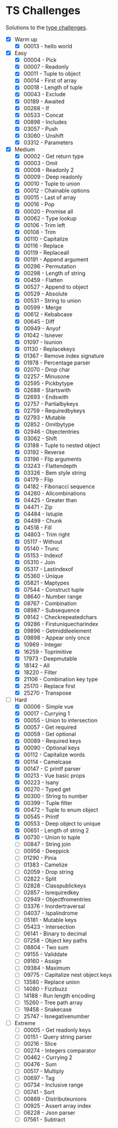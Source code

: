 # TS Challenges

Solutions to the [type challenges](https://github.com/type-challenges/type-challenges).

- [x] Warm up
	- [x] 00013 - hello world
- [x] Easy
	- [x] 00004 - Pick
	- [x] 00007 - Readonly
	- [x] 00011 - Tuple to object
	- [x] 00014 - First of array
	- [x] 00018 - Length of tuple
	- [x] 00043 - Exclude
	- [x] 00189 - Awaited
	- [x] 00268 - If
	- [x] 00533 - Concat
	- [x] 00898 - Includes
	- [x] 03057 - Push
	- [x] 03060 - Unshift
	- [x] 03312 - Parameters
- [x] Medium
	- [x] 00002 - Get return type
	- [x] 00003 - Omit
	- [x] 00008 - Readonly 2
	- [x] 00009 - Deep readonly
	- [x] 00010 - Tuple to union
	- [x] 00012 - Chainable options
	- [x] 00015 - Last of array
	- [x] 00016 - Pop
	- [x] 00020 - Promise all
	- [x] 00062 - Type lookup
	- [x] 00106 - Trim left
	- [x] 00108 - Trim
	- [x] 00110 - Capitalize
	- [x] 00116 - Replace
	- [x] 00119 - Replaceall
	- [x] 00191 - Append argument
	- [x] 00296 - Permutation
	- [x] 00298 - Length of string
	- [x] 00459 - Flatten
	- [x] 00527 - Append to object
	- [x] 00529 - Absolute
	- [x] 00531 - String to union
	- [x] 00599 - Merge
	- [x] 00612 - Kebabcase
	- [x] 00645 - Diff
	- [x] 00949 - Anyof
	- [x] 01042 - Isnever
	- [x] 01097 - Isunion
	- [x] 01130 - Replacekeys
	- [x] 01367 - Remove index signature
	- [x] 01978 - Percentage parser
	- [x] 02070 - Drop char
	- [x] 02257 - Minusone
	- [x] 02595 - Pickbytype
	- [x] 02688 - Startswith
	- [x] 02693 - Endswith
	- [x] 02757 - Partialbykeys
	- [x] 02759 - Requiredbykeys
	- [x] 02793 - Mutable
	- [x] 02852 - Omitbytype
	- [x] 02946 - Objectentries
	- [x] 03062 - Shift
	- [x] 03188 - Tuple to nested object
	- [x] 03192 - Reverse
	- [x] 03196 - Flip arguments
	- [x] 03243 - Flattendepth
	- [x] 03326 - Bem style string
	- [x] 04179 - Flip
	- [x] 04182 - Fibonacci sequence
	- [x] 04260 - Allcombinations
	- [x] 04425 - Greater than
	- [x] 04471 - Zip
	- [x] 04484 - Istuple
	- [x] 04499 - Chunk
	- [x] 04518 - Fill
	- [x] 04803 - Trim right
	- [x] 05117 - Without
	- [x] 05140 - Trunc
	- [x] 05153 - Indexof
	- [x] 05310 - Join
	- [x] 05317 - Lastindexof
	- [x] 05360 - Unique
	- [x] 05821 - Maptypes
	- [x] 07544 - Construct tuple
	- [x] 08640 - Number range
	- [x] 08767 - Combination
	- [x] 08987 - Subsequence
	- [x] 09142 - Checkrepeatedchars
	- [x] 09286 - Firstuniquecharindex
	- [x] 09896 - Getmiddleelement
	- [x] 09898 - Appear only once
	- [x] 10969 - Integer
	- [x] 16259 - Toprimitive
	- [x] 17973 - Deepmutable
	- [x] 18142 - All
	- [x] 18220 - Filter
	- [x] 21106 - Combination key type
	- [x] 25170 - Replace first
	- [x] 25270 - Transpose
- [ ] Hard
	- [x] 00006 - Simple vue
	- [x] 00017 - Currying 1
	- [x] 00055 - Union to intersection
	- [x] 00057 - Get required
	- [x] 00059 - Get optional
	- [x] 00089 - Required keys
	- [x] 00090 - Optional keys
	- [x] 00112 - Capitalize words
	- [x] 00114 - Camelcase
	- [x] 00147 - C printf parser
	- [x] 00213 - Vue basic props
	- [x] 00223 - Isany
	- [x] 00270 - Typed get
	- [x] 00300 - String to number
	- [x] 00399 - Tuple filter
	- [x] 00472 - Tuple to enum object
	- [x] 00545 - Printf
	- [x] 00553 - Deep object to unique
	- [x] 00651 - Length of string 2
	- [x] 00730 - Union to tuple
	- [ ] 00847 - String join
	- [ ] 00956 - Deeppick
	- [ ] 01290 - Pinia
	- [ ] 01383 - Camelize
	- [ ] 02059 - Drop string
	- [ ] 02822 - Split
	- [ ] 02828 - Classpublickeys
	- [ ] 02857 - Isrequiredkey
	- [ ] 02949 - Objectfromentries
	- [ ] 03376 - Inordertraversal
	- [ ] 04037 - Ispalindrome
	- [ ] 05181 - Mutable keys
	- [ ] 05423 - Intersection
	- [ ] 06141 - Binary to decimal
	- [ ] 07258 - Object key paths
	- [ ] 08804 - Two sum
	- [ ] 09155 - Validdate
	- [ ] 09160 - Assign
	- [ ] 09384 - Maximum
	- [ ] 09775 - Capitalize nest object keys
	- [ ] 13580 - Replace union
	- [ ] 14080 - Fizzbuzz
	- [ ] 14188 - Run length encoding
	- [ ] 15260 - Tree path array
	- [ ] 19458 - Snakecase
	- [ ] 25747 - Isnegativenumber
- [ ] Extreme
	- [ ] 00005 - Get readonly keys
	- [ ] 00151 - Query string parser
	- [ ] 00216 - Slice
	- [ ] 00274 - Integers comparator
	- [ ] 00462 - Currying 2
	- [ ] 00476 - Sum
	- [ ] 00517 - Multiply
	- [ ] 00697 - Tag
	- [ ] 00734 - Inclusive range
	- [ ] 00741 - Sort
	- [ ] 00869 - Distributeunions
	- [ ] 00925 - Assert array index
	- [ ] 06228 - Json parser
	- [ ] 07561 - Subtract
